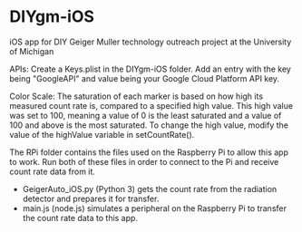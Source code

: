 # DIYgm-iOS
iOS app for DIY Geiger Muller technology outreach project at the University of Michigan

APIs: Create a Keys.plist in the DIYgm-iOS folder. Add an entry with the key being "GoogleAPI" and value being your Google Cloud Platform API key.

Color Scale: The saturation of each marker is based on how high its measured count rate is, compared to a specified high value. This high value was set to 100, meaning a value of 0 is the least saturated and a value of 100 and above is the most saturated. To change the high value, modify the value of the highValue variable in setCountRate().

The RPi folder contains the files used on the Raspberry Pi to allow this app to work. Run both of these files in order to connect to the Pi and receive count rate data from it.
- GeigerAuto_iOS.py (Python 3) gets the count rate from the radiation detector and prepares it for transfer. 
- main.js (node.js) simulates a peripheral on the Raspberry Pi to transfer the count rate data to this app.
